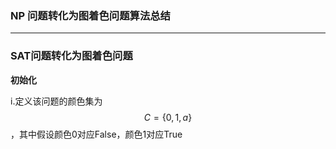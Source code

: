 ### NP 问题转化为图着色问题算法总结

---

### SAT问题转化为图着色问题

**初始化**

i.定义该问题的颜色集为$$C=\{0,1,a\}$$，其中假设颜色0对应False，颜色1对应True

